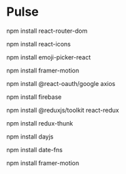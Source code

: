 # Pulse

npm install react-router-dom

npm install react-icons

npm install emoji-picker-react

npm install framer-motion

npm install @react-oauth/google axios

npm install firebase

npm install @reduxjs/toolkit react-redux

npm install redux-thunk

npm install dayjs

npm install date-fns

npm install framer-motion
